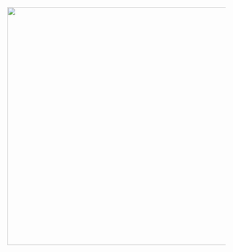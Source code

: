 <img  src = "https://github.com/AbhinayPatil/QuadCalc-android/assets/89311783/64ff9522-9283-422a-9fa1-b0e161067f18"  height = "550"  />
